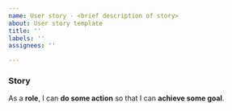 ```yaml
---
name: User story - <brief description of story>
about: User story template
title: ''
labels: ''
assignees: ''

---
```


### Story

As a **role**, I can **do some action** so that I can **achieve some goal**.
